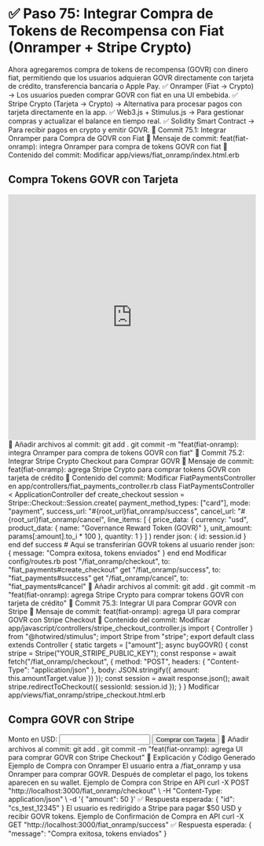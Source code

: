 # ✅ Paso 75: Integrar Compra de Tokens de Recompensa con Fiat (Onramper + Stripe Crypto)

Ahora agregaremos compra de tokens de recompensa (GOVR) con dinero fiat, permitiendo que los usuarios adquieran GOVR directamente con tarjeta de crédito, transferencia bancaria o Apple Pay.
✅ Onramper (Fiat → Crypto) → Los usuarios pueden comprar GOVR con fiat en una UI embebida.
✅ Stripe Crypto (Tarjeta → Crypto) → Alternativa para procesar pagos con tarjeta directamente en la app.
✅ Web3.js + Stimulus.js → Para gestionar compras y actualizar el balance en tiempo real.
✅ Solidity Smart Contract → Para recibir pagos en crypto y emitir GOVR.
📌 Commit 75.1: Integrar Onramper para Compra de GOVR con Fiat
🔹 Mensaje de commit:
feat(fiat-onramp): integra Onramper para compra de tokens GOVR con fiat
🔹 Contenido del commit:
Modificar app/views/fiat_onramp/index.html.erb
<h2>Compra Tokens GOVR con Tarjeta</h2>
<iframe
  src="https://widget.onramper.com?apiKey=YOUR_ONRAMPER_API_KEY&defaultCrypto=GOVR"
  height="500px"
  width="100%"
  frameborder="0"
  allow="accelerometer; autoplay; camera; gyroscope; payment"
></iframe>
🔹 Añadir archivos al commit:
git add .
git commit -m "feat(fiat-onramp): integra Onramper para compra de tokens GOVR con fiat"
📌 Commit 75.2: Integrar Stripe Crypto Checkout para Comprar GOVR
🔹 Mensaje de commit:
feat(fiat-onramp): agrega Stripe Crypto para comprar tokens GOVR con tarjeta de crédito
🔹 Contenido del commit:
Modificar FiatPaymentsController en app/controllers/fiat_payments_controller.rb
class FiatPaymentsController < ApplicationController
  def create_checkout
    session = Stripe::Checkout::Session.create(
      payment_method_types: ["card"],
      mode: "payment",
      success_url: "#{root_url}fiat_onramp/success",
      cancel_url: "#{root_url}fiat_onramp/cancel",
      line_items: [
        {
          price_data: {
            currency: "usd",
            product_data: {
              name: "Governance Reward Token (GOVR)"
            },
            unit_amount: params[:amount].to_i * 100
          },
          quantity: 1
        }
      ]
    )
    render json: { id: session.id }
  end
  def success
    # Aquí se transferirían GOVR tokens al usuario
    render json: { message: "Compra exitosa, tokens enviados" }
  end
end
Modificar config/routes.rb
post "/fiat_onramp/checkout", to: "fiat_payments#create_checkout"
get "/fiat_onramp/success", to: "fiat_payments#success"
get "/fiat_onramp/cancel", to: "fiat_payments#cancel"
🔹 Añadir archivos al commit:
git add .
git commit -m "feat(fiat-onramp): agrega Stripe Crypto para comprar tokens GOVR con tarjeta de crédito"
📌 Commit 75.3: Integrar UI para Comprar GOVR con Stripe
🔹 Mensaje de commit:
feat(fiat-onramp): agrega UI para comprar GOVR con Stripe Checkout
🔹 Contenido del commit:
Modificar app/javascript/controllers/stripe_checkout_controller.js
import { Controller } from "@hotwired/stimulus";
import Stripe from "stripe";
export default class extends Controller {
  static targets = ["amount"];
  async buyGOVR() {
    const stripe = Stripe("YOUR_STRIPE_PUBLIC_KEY");
    const response = await fetch("/fiat_onramp/checkout", {
      method: "POST",
      headers: { "Content-Type": "application/json" },
      body: JSON.stringify({ amount: this.amountTarget.value })
    });
    const session = await response.json();
    await stripe.redirectToCheckout({ sessionId: session.id });
  }
}
Modificar app/views/fiat_onramp/stripe_checkout.html.erb
<h2>Compra GOVR con Stripe</h2>
<label>Monto en USD:</label>
<input type="number" data-stripe-checkout-target="amount">
<button data-controller="stripe-checkout" data-action="click->stripe-checkout#buyGOVR">
  Comprar con Tarjeta
</button>
🔹 Añadir archivos al commit:
git add .
git commit -m "feat(fiat-onramp): agrega UI para comprar GOVR con Stripe Checkout"
📝 Explicación y Código Generado
Ejemplo de Compra con Onramper
    El usuario entra a /fiat_onramp y usa Onramper para comprar GOVR.
    Después de completar el pago, los tokens aparecen en su wallet.
Ejemplo de Compra con Stripe en API
curl -X POST "http://localhost:3000/fiat_onramp/checkout" \
  -H "Content-Type: application/json" \
  -d '{ "amount": 50 }'
✅ Respuesta esperada:
{ "id": "cs_test_12345" }
    El usuario es redirigido a Stripe para pagar $50 USD y recibir GOVR tokens.
Ejemplo de Confirmación de Compra en API
curl -X GET "http://localhost:3000/fiat_onramp/success"
✅ Respuesta esperada:
{ "message": "Compra exitosa, tokens enviados" }
